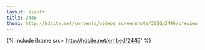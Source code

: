 ```yaml
---
layout: sieutv
title: 2446
thumb: http://hdsite.net/contents/videos_screenshots/2000/2446/preview_360p.mp4.jpg
---
```

{% include iframe src='http://hdsite.net/embed/2446' %}
 
